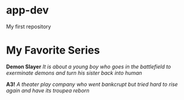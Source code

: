 # app-dev
My first repository

# My Favorite Series

**Demon Slayer**
*It is about a young boy who goes in the battlefield to exerminate demons and turn his sister back into human*

**A3!**
*A theater play company who went bankcrupt but tried hard to rise again and have its troupea reborn*
